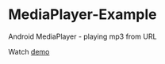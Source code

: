 # MediaPlayer-Example
Android MediaPlayer - playing mp3 from URL 

Watch <a href="https://www.youtube.com/watch?v=6uOe_4-xNGc">demo</a>
